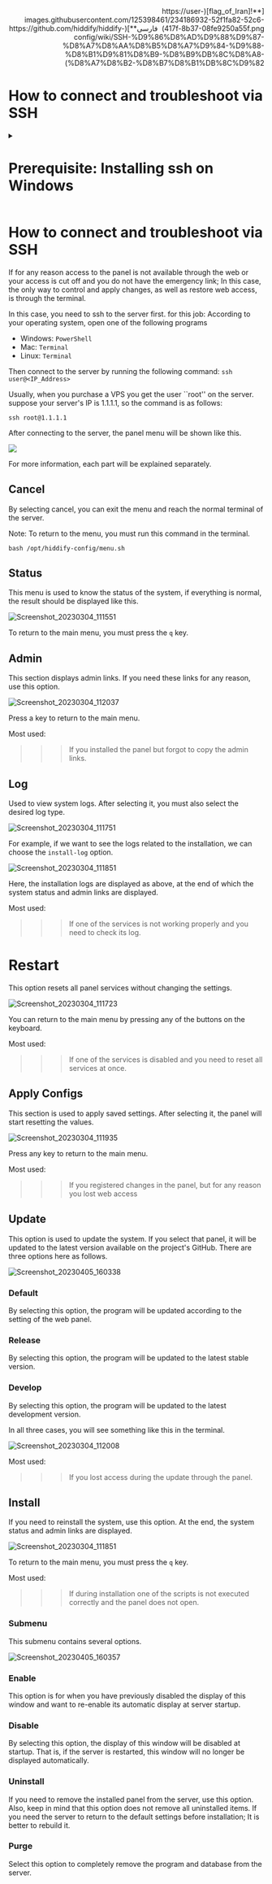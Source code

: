 <div dir="rtl">
[**![flag_of_Iran](https://user-images.githubusercontent.com/125398461/234186932-52f1fa82-52c6-417f-8b37-08fe9250a55f.png) &nbsp;فارسی**](https://github.com/hiddify/hiddify-config/wiki/SSH-%D9%86%D8%AD%D9%88%D9%87-%D8%A7%D8%AA%D8%B5%D8%A7%D9%84-%D9%88-%D8%B1%D9%81%D8%B9-%D8%B9%DB%8C%D8%A8-%D8%A7%D8%B2-%D8%B7%D8%B1%DB%8C%D9%82)
</div>

# How to connect and troubleshoot via SSH

<details><summary><h1>Prerequisite: Installing ssh on Windows</h1></summary>
- If your client is Windows; You can use Powershell. First, if you haven't installed the OpenSSH module yet; Open PowerShell with admin access, that is, right-click PowerShell and click Run as Administrator.

![image](https://user-images.githubusercontent.com/114227601/222904592-cd26b3bf-a014-4253-9488-ee9717f006fe.png)

Then run this command:

```
Add-WindowsCapability -Online -Name OpenSSH.Client
```
After that you should see something like this:

![image](https://user-images.githubusercontent.com/114227601/222904870-e709f69e-1a8d-4a6d-ad6a-3d7bdcd917c3.png)

Congratulations, ssh installation is complete.

</details>

# How to connect and troubleshoot via SSH
If for any reason access to the panel is not available through the web or your access is cut off and you do not have the emergency link; In this case, the only way to control and apply changes, as well as restore web access, is through the terminal.

In this case, you need to ssh to the server first.
for this job:
According to your operating system, open one of the following programs
- Windows: `PowerShell`
- Mac: `Terminal`
- Linux: `Terminal`

Then connect to the server by running the following command: `ssh user@<IP_Address>`

Usually, when you purchase a VPS you get the user ``root'' on the server. suppose your server's IP is 1.1.1.1, so the command is as follows:
```
ssh root@1.1.1.1
```
After connecting to the server, the panel menu will be shown like this.

![](https://user-images.githubusercontent.com/125398461/230082495-f2b63ae0-7129-4384-b356-e3c6a94459d6.png)

For more information, each part will be explained separately.

## Cancel 
By selecting cancel, you can exit the menu and reach the normal terminal of the server.

Note: To return to the menu, you must run this command in the terminal.
```
bash /opt/hiddify-config/menu.sh
```
## Status
This menu is used to know the status of the system, if everything is normal, the result should be displayed like this.

![Screenshot_20230304_111551](https://user-images.githubusercontent.com/125398461/222884460-e8f2a7fd-5b24-4c2f-93a4-c4b184f2df78.png)

To return to the main menu, you must press the `q` key.

## Admin
This section displays admin links. If you need these links for any reason, use this option.

![Screenshot_20230304_112037](https://user-images.githubusercontent.com/125398461/222898931-e5cf9dfb-e0f0-4d61-8541-f5db6888c682.png)

Press a key to return to the main menu.

Most used:
> > > If you installed the panel but forgot to copy the admin links.

## Log
Used to view system logs. After selecting it, you must also select the desired log type.

![Screenshot_20230304_111751](https://user-images.githubusercontent.com/125398461/222884675-918601fc-223a-4786-9a45-7287fbb526a6.png)

For example, if we want to see the logs related to the installation, we can choose the `install-log` option.

![Screenshot_20230304_111851](https://user-images.githubusercontent.com/125398461/222884949-50a22e73-3b77-4962-8042-498104dbcf78.png)

Here, the installation logs are displayed as above, at the end of which the system status and admin links are displayed.

Most used:
> > > If one of the services is not working properly and you need to check its log.

# Restart
This option resets all panel services without changing the settings.

![Screenshot_20230304_111723](https://user-images.githubusercontent.com/125398461/222884596-1b8cc61e-619b-4729-b6dd-acd4deb57195.png)

You can return to the main menu by pressing any of the buttons on the keyboard.

Most used:
> > > If one of the services is disabled and you need to reset all services at once.

## Apply Configs
This section is used to apply saved settings. After selecting it, the panel will start resetting the values.

![Screenshot_20230304_111935](https://user-images.githubusercontent.com/125398461/222897786-8173ae47-bcf5-43e7-999c-c0598383b6dc.png)

Press any key to return to the main menu.

Most used:
> > > If you registered changes in the panel, but for any reason you lost web access

## Update
This option is used to update the system. If you select that panel, it will be updated to the latest version available on the project's GitHub. There are three options here as follows.

![Screenshot_20230405_160338](https://user-images.githubusercontent.com/125398461/230083991-e90d579a-5301-49f3-ae5c-645ae5cb6d18.png)

### Default
By selecting this option, the program will be updated according to the setting of the web panel.
### Release
By selecting this option, the program will be updated to the latest stable version.
### Develop
By selecting this option, the program will be updated to the latest development version.

In all three cases, you will see something like this in the terminal.

![Screenshot_20230304_112008](https://user-images.githubusercontent.com/125398461/222898474-0d72f442-f19a-40a9-9f35-fcad96807fc4.png)

Most used:
> > > If you lost access during the update through the panel.

## Install
If you need to reinstall the system, use this option. At the end, the system status and admin links are displayed.

![Screenshot_20230304_111851](https://user-images.githubusercontent.com/125398461/222899750-3392fdde-95b0-4101-9e94-365c3c5c1eb7.png)

To return to the main menu, you must press the `q` key.

Most used:
> > > If during installation one of the scripts is not executed correctly and the panel does not open.

### Submenu
This submenu contains several options.

![Screenshot_20230405_160357](https://user-images.githubusercontent.com/125398461/230084850-c874bcb2-1843-46fb-8b9d-0ae271165dad.png)

### Enable
This option is for when you have previously disabled the display of this window and want to re-enable its automatic display at server startup.

### Disable
By selecting this option, the display of this window will be disabled at startup. That is, if the server is restarted, this window will no longer be displayed automatically.

### Uninstall
If you need to remove the installed panel from the server, use this option. Also, keep in mind that this option does not remove all uninstalled items. If you need the server to return to the default settings before installation; It is better to rebuild it.

### Purge
Select this option to completely remove the program and database from the server.